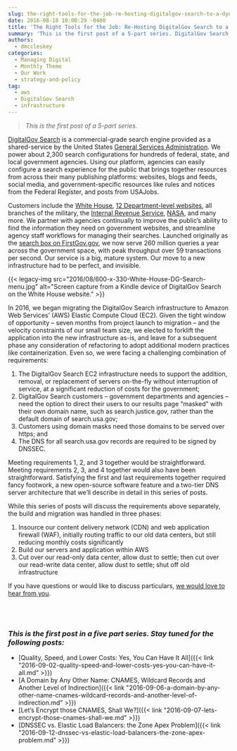 ```yaml
---
slug: the-right-tools-for-the-job-re-hosting-digitalgov-search-to-a-dynamic-infrastructure-environment
date: 2016-08-18 10:00:29 -0400
title: 'The Right Tools for the Job: Re-Hosting DigitalGov Search to a Dynamic Infrastructure Environment'
summary: 'This is the first post of a 5-part series. DigitalGov Search is a commercial-grade search engine provided as a shared-service by the United States General Services Administration. We power about 2,300 search configurations for hundreds of federal, state, and local government agencies. Using our platform, agencies can easily configure a search experience for the public that'
authors:
  - dmccleskey
categories:
  - Managing Digital
  - Monthly Theme
  - Our Work
  - strategy-and-policy
tag:
  - aws
  - DigitalGov Search
  - infrastructure
---
```


> _This is the first post of a 5-part series._

[DigitalGov Search](https://search.gov) is a commercial-grade search engine provided as a shared-service by the United States [General Services Administration](http://www.gsa.gov/). We power about 2,300 search configurations for hundreds of federal, state, and local government agencies. Using our platform, agencies can easily configure a search experience for the public that brings together resources from across their many publishing platforms: websites, blogs and feeds, social media, and government-specific resources like rules and notices from the Federal Register, and posts from USAJobs.

Customers include the [White House](https://search.whitehouse.gov/search?query=bo+and+sunny&op=Search&affiliate=wh), [12 Department-level websites](http://search.digitalgov.gov/customers.html), all branches of the military, the [Internal Revenue Service](http://find.irs.gov/search?utf8=%E2%9C%93&affiliate=irs&query=tax+extension&commit=Search), [NASA](http://nasasearch.nasa.gov/search?utf8=%E2%9C%93&affiliate=nasa&query=juno), and many more. We partner with agencies continually to improve the public’s ability to find the information they need on government websites, and streamline agency staff workflows for managing their searches. Launched originally as the [search box on FirstGov.gov](http://web.archive.org/web/20001109105200/http://www.firstgov.gov), we now serve 260 million queries a year across the government space, with peak throughput over 59 transactions per second. Our service is a big, mature system. Our move to a new infrastructure had to be perfect, and invisible.

{{< legacy-img src="2016/08/600-x-330-White-House-DG-Search-menu.jpg" alt="Screen capture from a Kindle device of DigitalGov Search on the White House website." >}}

In 2016, we began migrating the DigitalGov Search infrastructure to Amazon Web Services’ (AWS) Elastic Compute Cloud (EC2). Given the tight window of opportunity – seven months from project launch to migration – and the velocity constraints of our small team size, we elected to forklift the application into the new infrastructure as-is, and leave for a subsequent phase any consideration of refactoring to adopt additional modern practices like containerization. Even so, we were facing a challenging combination of requirements:

  1. The DigitalGov Search EC2 infrastructure needs to support the addition, removal, or replacement of servers on-the-fly without interruption of service, at a significant reduction of costs for the government;
  2. DigitalGov Search customers – government departments and agencies – need the option to direct their users to our results page “masked” with their own domain name, such as search.justice.gov, rather than the default domain of search.usa.gov;
  3. Customers using domain masks need those domains to be served over https; and
  4. The DNS for all search.usa.gov records are required to be signed by DNSSEC.

Meeting requirements 1, 2, and 3 together would be straightforward. Meeting requirements 2, 3, and 4 together would also have been straightforward. Satisfying the first and last requirements together required fancy footwork, a new open-source software feature and a two-tier DNS server architecture that we’ll describe in detail in this series of posts.

While this series of posts will discuss the requirements above separately, the build and migration was handled in three phases:

  1. Insource our content delivery network (CDN) and web application firewall (WAF), initially routing traffic to our old data centers, but still reducing monthly costs significantly
  2. Build our servers and application within AWS
  3. Cut over our read-only data center, allow dust to settle; then cut over our read-write data center, allow dust to settle; shut off old infrastructure

If you have questions or would like to discuss particulars, [we would love to hear from you](mailto:search@support.WHATEVER).

<h3 id="series" style="padding-top: 50px">
  <em>This is the first post in a five part series. Stay tuned for the following posts:</em>
</h3>

  * [Quality, Speed, and Lower Costs: Yes, You Can Have It All]({{< link "2016-09-02-quality-speed-and-lower-costs-yes-you-can-have-it-all.md" >}})
  * [A Domain by Any Other Name: CNAMES, Wildcard Records and Another Level of Indirection]({{< link "2016-09-06-a-domain-by-any-other-name-cnames-wildcard-records-and-another-level-of-indirection.md" >}})
  * [Let’s Encrypt those CNAMES, Shall We?]({{< link "2016-09-07-lets-encrypt-those-cnames-shall-we.md" >}})
  * [DNSSEC vs. Elastic Load Balancers: the Zone Apex Problem]({{< link "2016-09-12-dnssec-vs-elastic-load-balancers-the-zone-apex-problem.md" >}})